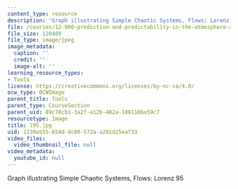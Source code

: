 ```yaml
---
content_type: resource
description: 'Graph illustrating Simple Chaotic Systems, Flows: Lorenz 95'
file: /courses/12-990-prediction-and-predictability-in-the-atmosphere-and-oceans-spring-2003/1239a555654ddc00572aa281d25ea733_l95.jpg
file_size: 120489
file_type: image/jpeg
image_metadata:
  caption: ''
  credit: ''
  image-alt: ''
learning_resource_types:
- Tools
license: https://creativecommons.org/licenses/by-nc-sa/4.0/
ocw_type: OCWImage
parent_title: Tools
parent_type: CourseSection
parent_uid: 89c78cb1-3a2f-a12b-482a-180118be59c7
resourcetype: Image
title: l95.jpg
uid: 1239a555-654d-dc00-572a-a281d25ea733
video_files:
  video_thumbnail_file: null
video_metadata:
  youtube_id: null
---
```

Graph illustrating Simple Chaotic Systems, Flows: Lorenz 95